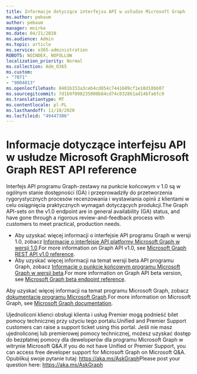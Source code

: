 ```yaml
---
title: Informacje dotyczące interfejsu API w usłudze Microsoft Graph
ms.author: pebaum
author: pebaum
manager: mnirke
ms.date: 04/21/2020
ms.audience: Admin
ms.topic: article
ms.service: o365-administration
ROBOTS: NOINDEX, NOFOLLOW
localization_priority: Normal
ms.collection: Adm_O365
ms.custom:
- "7071"
- "9004013"
ms.openlocfilehash: 8401b153a3ceb4cd854c7441689cf1e10d18bb07
ms.sourcegitcommit: 7d1b9f098235000b84cd74c032861ad14bfa6fc9
ms.translationtype: MT
ms.contentlocale: pl-PL
ms.lasthandoff: 11/18/2020
ms.locfileid: "49447306"
---
```

# <a name="microsoft-graph-rest-api-reference"></a><span data-ttu-id="f2f30-102">Informacje dotyczące interfejsu API w usłudze Microsoft Graph</span><span class="sxs-lookup"><span data-stu-id="f2f30-102">Microsoft Graph REST API reference</span></span>

<span data-ttu-id="f2f30-103">Interfejs API programu Graph-zestawy na punkcie końcowym v 1.0 są w ogólnym stanie dostępności (GA) i przeprowadziły do przetworzenia rygorystycznych procesów recenzowania i wystawiania opinii z klientami w celu osiągnięcia praktycznych wymagań dotyczących produkcji.</span><span class="sxs-lookup"><span data-stu-id="f2f30-103">The Graph API-sets on the v1.0 endpoint are in general availability (GA) status, and have gone through a rigorous review-and-feedback process with customers to meet practical, production needs.</span></span>

- <span data-ttu-id="f2f30-104">Aby uzyskać więcej informacji o interfejsie API programu Graph w wersji 1.0, zobacz [Informacje o interfejsie API platformy Microsoft Graph w wersji 1.0](https://docs.microsoft.com/graph/api/overview?toc=.%2Fref%2Ftoc.json&view=graph-rest-1.0&preserve-view=true).</span><span class="sxs-lookup"><span data-stu-id="f2f30-104">For more information on Graph API v1.0, see [Microsoft Graph REST API v1.0 reference](https://docs.microsoft.com/graph/api/overview?toc=.%2Fref%2Ftoc.json&view=graph-rest-1.0&preserve-view=true).</span></span> 
- <span data-ttu-id="f2f30-105">Aby uzyskać więcej informacji na temat wersji beta API programu Graph, zobacz [Informacje o punkcie końcowym programu Microsoft Graph w wersji beta](https://docs.microsoft.com/graph/api/overview?toc=.%2Fref%2Ftoc.json&view=graph-rest-beta&preserve-view=true).</span><span class="sxs-lookup"><span data-stu-id="f2f30-105">For more information on Graph API beta version, see [Microsoft Graph beta endpoint reference](https://docs.microsoft.com/graph/api/overview?toc=.%2Fref%2Ftoc.json&view=graph-rest-beta&preserve-view=true).</span></span>

<span data-ttu-id="f2f30-106">Aby uzyskać więcej informacji na temat programu Microsoft Graph, zobacz [dokumentację programu Microsoft Graph](https://docs.microsoft.com/graph/).</span><span class="sxs-lookup"><span data-stu-id="f2f30-106">For more information on Microsoft Graph, see [Microsoft Graph documentation](https://docs.microsoft.com/graph/).</span></span>

<span data-ttu-id="f2f30-107">Ujednoliconi klienci obsługi klienta i usług Premier mogą podnieść bilet pomocy technicznej przy użyciu tego portalu.</span><span class="sxs-lookup"><span data-stu-id="f2f30-107">Unified and Premier Support customers can raise a support ticket using this portal.</span></span> <span data-ttu-id="f2f30-108">Jeśli nie masz ujednoliconej lub premierowej pomocy technicznej, możesz uzyskać dostęp do bezpłatnej pomocy dla deweloperów dla programu Microsoft Graph w witrynie Microsoft Q&A.</span><span class="sxs-lookup"><span data-stu-id="f2f30-108">If you do not have Unified or Premier Support, you can access free developer support for Microsoft Graph on Microsoft Q&A.</span></span> <span data-ttu-id="f2f30-109">Opublikuj swoje pytanie tutaj: https://aka.ms/AskGraph</span><span class="sxs-lookup"><span data-stu-id="f2f30-109">Please post your question here: https://aka.ms/AskGraph</span></span>
